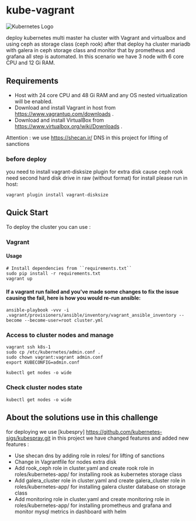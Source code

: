 # kube-vagrant
![Kubernetes Logo](https://raw.githubusercontent.com/kubernetes-sigs/kubespray/master/docs/img/kubernetes-logo.png)

deploy kubernetes multi master ha cluster with Vagrant and virtualbox and using ceph as storage class (ceph rook)
after that deploy ha cluster mariadb with galera in ceph storage class and monitor that by prometheus and grafana
all step is automated.
In this scenario we have 3 node with 6 core CPU and 12 Gi RAM.

## Requirements

- Host with 24 core CPU and 48 Gi RAM and any OS nested virtualization will be enabled.
- Download and install Vagrant in host from <https://www.vagrantup.com/downloads> .
- Download and install VirtualBox from <https://www.virtualbox.org/wiki/Downloads> .

Attention : we use <https://shecan.ir/> DNS in this project for lifting of sanctions

### before deploy 
you need to install vagrant-disksize plugin for extra disk cause ceph rook need second hard disk drive in raw (without format)
for install please run in host:
```shell
vagrant plugin install vagrant-disksize
````
## Quick Start

To deploy the cluster you can use :

### Vagrant

#### Usage

```ShellSession
# Install dependencies from ``requirements.txt``
sudo pip install -r requirements.txt
vagrant up
```

#### If a vagrant run failed and you've made some changes to fix the issue causing the fail, here is how you would re-run ansible:

```ShellSession
ansible-playbook -vvv -i .vagrant/provisioners/ansible/inventory/vagrant_ansible_inventory --become --become-user=root cluster.yml
```


### Access to cluster nodes and manage

```ShellSession
vagrant ssh k8s-1
sudo cp /etc/kubernetes/admin.conf .
sudo chown vagrant:vagrant admin.conf
export KUBECONFIG=admin.conf

kubectl get nodes -o wide
```

### Check cluster nodes state

```shell
kubectl get nodes -o wide
```


## About the solutions use in this challenge

for deploying we use [kubespry] <https://github.com/kubernetes-sigs/kubespray.git>
in this project we have changed features and added new features :
* Use shecan dns by adding role in roles/ for lifting of sanctions
* Change in Vagrantfile for nodes extra disk
* Add rook_ceph role in cluster.yaml and create rook role in roles/kubernetes-app/ for installing rook as kubernetes storage class
* Add galera_cluster role in cluster.yaml and create galera_cluster role in roles/kubernetes-app/ for installing galera cluster database on storage class
* Add monitoring role in cluster.yaml and create monitoring role in roles/kubernetes-app/ for installing prometheus and grafana and monitor mysql metrics in dashboard with helm
